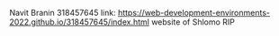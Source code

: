 Navit Branin 318457645
link: https://web-development-environments-2022.github.io/318457645/index.html
website of Shlomo RIP